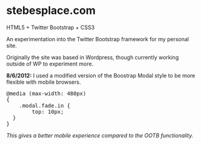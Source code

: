 stebesplace.com
===============

HTML5 + Twitter Bootstrap + CSS3

An experimentation into the Twitter Bootstrap framework for my personal site.

Originally the site was based in Wordpress, though currently working outside of WP to experiment more.

<strong>8/6/2012:</strong>
I used a modified version of the Boostrap Modal style to be more flexible with mobile browsers.
<pre>
@media (max-width: 480px) 
{
    .modal.fade.in {
        top: 10px;
  }
}
</pre>
<em>This gives a better mobile experience compared to the OOTB functionality.</em>